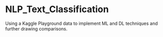 # NLP_Text_Classification
Using a Kaggle Playground data to implement ML and DL techniques and further drawing comparisons.
